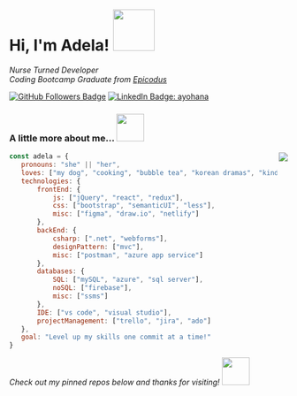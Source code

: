 # Hi, I'm Adela! <img src="https://media.giphy.com/media/dB0lH3k3AE96259Exh/giphy.gif" width="75">

_Nurse Turned Developer_
<br>
_Coding Bootcamp Graduate from [Epicodus](https://www.epicodus.com/)_

[![GitHub Followers Badge](https://img.shields.io/github/followers/ayohana?color=pink&logo=github&style=flat-square)](https://github.com/ayohana)
[![LinkedIn Badge: ayohana](https://img.shields.io/badge/-ayohana-blue?style=flat-square&logo=Linkedin&logoColor=white&link=https://www.linkedin.com/in/ayohana/)](https://www.linkedin.com/in/ayohana/)

### A little more about me... <img src="https://media.giphy.com/media/dwGHpzsExl6SDfd5sG/giphy.gif" width="50">  

<img align="right" src="https://media.giphy.com/media/db3tM8XX74ouqsp8mE/giphy.gif">
 
 `````javascript
const adela = {
    pronouns: "she" || "her",
    loves: ["my dog", "cooking", "bubble tea", "korean dramas", "kind people"],
    technologies: {
        frontEnd: {
            js: ["jQuery", "react", "redux"],
            css: ["bootstrap", "semanticUI", "less"],
            misc: ["figma", "draw.io", "netlify"]
        },
        backEnd: {
            csharp: [".net", "webforms"],
            designPattern: ["mvc"],
            misc: ["postman", "azure app service"]
        },
        databases: {
            SQL: ["mySQL", "azure", "sql server"],
            noSQL: ["firebase"],
            misc: ["ssms"]
        },
        IDE: ["vs code", "visual studio"],
        projectManagement: ["trello", "jira", "ado"]
    },
    goal: "Level up my skills one commit at a time!"
}
`````

_Check out my pinned repos below and thanks for visiting!_ <img src="https://media.giphy.com/media/lOfzwCwpbEBOu5e1ob/giphy.gif" width="50">
